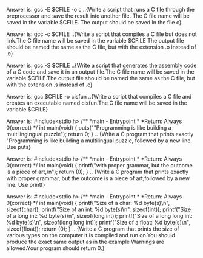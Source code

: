 Answer is: gcc -E $CFILE -o c ..{Write a script that runs a C file through the preprocessor and save the result into another file.
The C file name will be saved in the variable $CFILE. The output should be saved in the file c}

Answer is: gcc -c $CFILE ..{Write a script that compiles a C file but does not link.The C file name will be saved in the variable $CFILE
The output file should be named the same as the C file, but with the extension .o instead of .c}

Answer is: gcc -S $CFILE ..{Write a script that generates the assembly code of a C code and save it in an output file.The C file name will be saved in the variable $CFILE.The output file should be named the same as the C file, but with the extension .s instead of .c}

Answer is: gcc $CFILE -o cisfun ..{Write a script that compiles a C file and creates an executable named cisfun.The C file name will be saved in the variable $CFILE}

Answer is:
#include<stdio.h>
/**
*main - Entrypoint
*
*Return: Always 0(correct)
*/
int main(void)
{
puts("\"Programming is like building a multilingingual puzzle");
return 0;
}
.. {Write a C program that prints exactly "Programming is like building a multilingual puzzle, followed by a new line. Use puts}

Answer is:
#include<stdio.h>
/**
*main - Entrypoint
*
*Return: Always 0(correct)
*/
int main(void)
{
printf("with proper grammar, but the outcome is a piece of art,\n");
return (0);
}
.. {Write a C program that prints exactly with proper grammar, but the outcome is a piece of art,followed by a new line. Use printf}

Answer is:
#include<stdio.h>
/**
*main - Entrypoint
*
*Return: Always 0(correct)
*/
int main(void)
{
printf("Size of a char: %d byte(s)\n", sizeof(char));
printf("Size of an int: %d byte(s)\n", sizeof(int));
printf("Size of a long int: %d byte(s)\n", sizeof(long int));
printf("Size of a long long int: %d byte(s)\n", sizeof(long long int));
printf("Size of a float: %d byte(s)\n", sizeof(float));
return (0);
}
.. {Write a C program that prints the size of various types on the computer it is compiled and run on.You should produce the exact same output as in the example
Warnings are allowed.Your program should return 0.}
